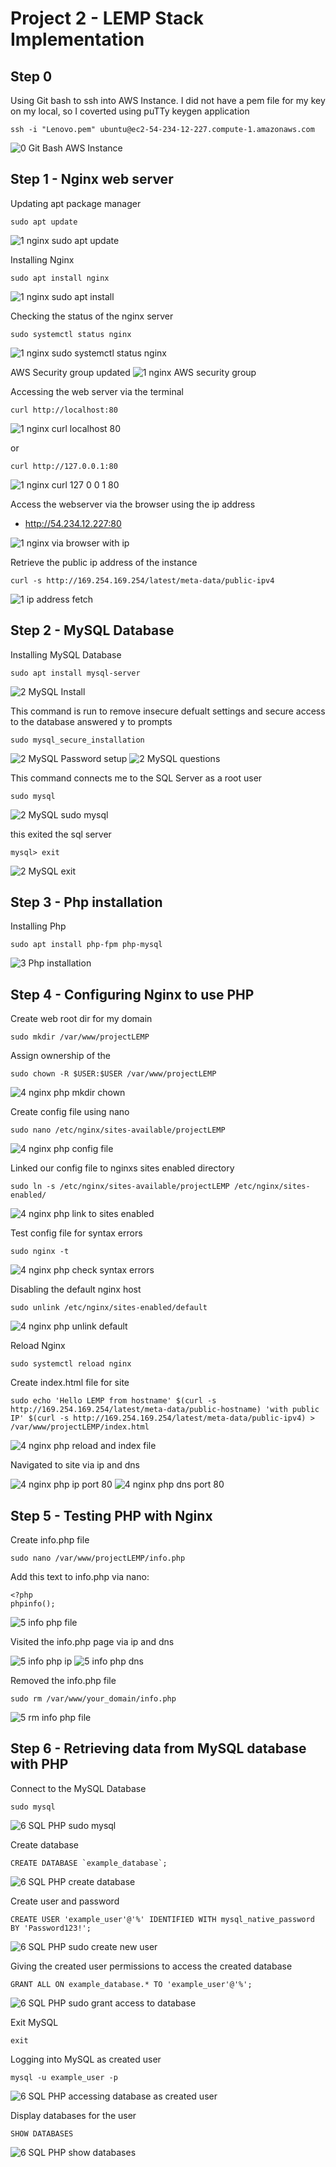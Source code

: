 # Project 2 - LEMP Stack Implementation

## Step 0 
Using Git bash to ssh into AWS Instance. 
I did not have a pem file for my key on my local, so I coverted using puTTy keygen application
```
ssh -i "Lenovo.pem" ubuntu@ec2-54-234-12-227.compute-1.amazonaws.com
```

![0 Git Bash AWS Instance](https://user-images.githubusercontent.com/80431204/129220519-ccf0c913-911b-4453-8bdb-e14bb8c451bf.png)


## Step 1 - Nginx web server

Updating apt package manager
```
sudo apt update
```

![1 nginx sudo apt update](https://user-images.githubusercontent.com/80431204/129220852-e38944b3-8c85-4f9d-998e-d495e0513c0e.png)

Installing Nginx
```
sudo apt install nginx
```

![1 nginx sudo apt install](https://user-images.githubusercontent.com/80431204/129220945-26c24425-18d3-4e0a-afd1-e5e8bfe90cd6.png)

Checking the status of the nginx server
```
sudo systemctl status nginx
```

![1 nginx sudo systemctl status nginx](https://user-images.githubusercontent.com/80431204/129221042-b36659a9-57dc-4cc9-85c9-8445d68f68c7.png)


AWS Security group updated
![1 nginx AWS security group](https://user-images.githubusercontent.com/80431204/129221966-16599fa9-3e3e-4977-b6a0-07fabfb04771.png)

Accessing the web server via the terminal 
```
curl http://localhost:80
```

![1 nginx curl localhost 80](https://user-images.githubusercontent.com/80431204/129221391-b6ec8d9a-99b9-4de8-93c5-6a541a6b2c26.png)

or
```
curl http://127.0.0.1:80
```

![1 nginx curl 127 0 0 1 80](https://user-images.githubusercontent.com/80431204/129221351-571ceca5-2fbb-4fd3-9331-9878cd33feb9.png)

Access the webserver via the browser using the ip address
- http://54.234.12.227:80

![1 nginx via browser with ip](https://user-images.githubusercontent.com/80431204/129222944-64d75503-5703-4e85-bcde-ec0ef7a61bc7.png)

Retrieve the public ip address of the instance
```
curl -s http://169.254.169.254/latest/meta-data/public-ipv4
```

![1 ip address fetch](https://user-images.githubusercontent.com/80431204/129223067-bb4fe5d2-55fd-44e4-a813-6567a658ee71.png)

## Step 2 - MySQL Database

Installing MySQL Database
```
sudo apt install mysql-server
```

![2 MySQL Install](https://user-images.githubusercontent.com/80431204/129224446-3fc7108f-a2a0-4df6-8a52-3fe1de02d34c.png)


This command is run to remove insecure defualt settings and secure access to the database
answered y to prompts
```
sudo mysql_secure_installation
```

![2 MySQL Password setup](https://user-images.githubusercontent.com/80431204/129224493-e31fa907-3227-4b1d-924f-1652fbdfd95c.png)
![2 MySQL questions](https://user-images.githubusercontent.com/80431204/129225170-df17d5ad-feb4-4f10-a87d-86fb2a7d3cb5.png)

This command connects me to the SQL Server as a root user
```
sudo mysql
``` 

![2 MySQL sudo mysql](https://user-images.githubusercontent.com/80431204/129225167-6a431937-17ab-4587-9319-9e87f00edccd.png)

this exited the sql server
```
mysql> exit
``` 

![2 MySQL exit](https://user-images.githubusercontent.com/80431204/129225175-2dd8d31e-64b5-4d38-b856-4894a1eecbd9.png)


## Step 3 - Php installation

Installing Php
```
sudo apt install php-fpm php-mysql
```

![3 Php installation](https://user-images.githubusercontent.com/80431204/129225691-3f8629ee-5bb4-4353-bce2-3d99b04c1dbc.png)

## Step 4 - Configuring Nginx to use PHP

Create web root dir for my domain
```
sudo mkdir /var/www/projectLEMP
```

Assign ownership of the 
```
sudo chown -R $USER:$USER /var/www/projectLEMP
```

![4 nginx php mkdir chown](https://user-images.githubusercontent.com/80431204/129225752-b38882c7-d4d3-4996-b6fd-2178529d97fe.png)

Create config file using nano
```
sudo nano /etc/nginx/sites-available/projectLEMP
```

![4 nginx php config file](https://user-images.githubusercontent.com/80431204/129225831-123c60a9-f548-46a4-a66a-aa7be02d00d6.png)

Linked our config file to nginxs sites enabled directory
```
sudo ln -s /etc/nginx/sites-available/projectLEMP /etc/nginx/sites-enabled/
```

![4 nginx php link to sites enabled](https://user-images.githubusercontent.com/80431204/129226281-8f44e045-92b1-4867-be30-c2a5ebb951b0.png)

Test config file for syntax errors
```
sudo nginx -t
```

![4 nginx php check syntax errors](https://user-images.githubusercontent.com/80431204/129226330-7f638bed-edda-4223-8e12-97c5f23865bf.png)


Disabling the default nginx host
```
sudo unlink /etc/nginx/sites-enabled/default
```

![4 nginx php unlink default](https://user-images.githubusercontent.com/80431204/129226402-9557c26d-65b3-43b1-b72f-0ec7ae42b654.png)

Reload Nginx
```
sudo systemctl reload nginx
```

Create index.html file for site
```
sudo echo 'Hello LEMP from hostname' $(curl -s http://169.254.169.254/latest/meta-data/public-hostname) 'with public IP' $(curl -s http://169.254.169.254/latest/meta-data/public-ipv4) > /var/www/projectLEMP/index.html
```

![4 nginx php reload and index file](https://user-images.githubusercontent.com/80431204/129228025-fc79f0e5-4ec8-475a-9e2e-a055bb7016d9.png)

Navigated to site via ip and dns

![4 nginx php ip port 80](https://user-images.githubusercontent.com/80431204/129228209-2f2e353f-ecd6-447a-b49a-b4abd8ab8bc2.png)
![4 nginx php dns port 80](https://user-images.githubusercontent.com/80431204/129228215-8bdb7254-3161-4eac-98be-f89a8e637474.png)

## Step 5 - Testing PHP with Nginx

Create info.php file 
```
sudo nano /var/www/projectLEMP/info.php
```
Add this text to info.php via nano: 
```
<?php
phpinfo();
```

![5 info php file](https://user-images.githubusercontent.com/80431204/129228334-c1acd1de-82c7-43d5-af9f-ba56e77118f9.png)

Visited the info.php page via ip and dns

![5 info php ip](https://user-images.githubusercontent.com/80431204/129228404-71f223ba-42d9-491e-bbf5-3e8aa345c9d6.png)
![5 info php dns](https://user-images.githubusercontent.com/80431204/129228409-5348675d-641d-48e0-a849-84523f54eeba.png)


Removed the info.php file
```
sudo rm /var/www/your_domain/info.php
```

![5 rm info php file](https://user-images.githubusercontent.com/80431204/129228481-0a10ce17-f6ce-48c4-903a-c40556760fca.png)

## Step 6 - Retrieving data from MySQL database with PHP

Connect to the MySQL Database
```
sudo mysql
```

![6 SQL PHP sudo mysql](https://user-images.githubusercontent.com/80431204/129263289-a0d1c6db-38a1-48b4-9eb4-80d2f8bd4e41.png)

Create database
```
CREATE DATABASE `example_database`;
```

![6 SQL PHP create database](https://user-images.githubusercontent.com/80431204/129263460-257a46a4-648f-4859-bd87-8bd71ab78431.png)

Create user and password
```
CREATE USER 'example_user'@'%' IDENTIFIED WITH mysql_native_password BY 'Password123!';
```

![6 SQL PHP sudo create new user](https://user-images.githubusercontent.com/80431204/129263499-84344052-3ee4-444b-b025-256d25b2c2ef.png)

Giving the created user permissions to access the created database
```
GRANT ALL ON example_database.* TO 'example_user'@'%';
```

![6 SQL PHP sudo grant access to database](https://user-images.githubusercontent.com/80431204/129263556-2e39b814-79dc-45ff-9d28-a8286ea5327d.png)

Exit MySQL
```
exit
```

Logging into MySQL as created user
```
mysql -u example_user -p
```

![6 SQL PHP accessing database as created user](https://user-images.githubusercontent.com/80431204/129263662-b09cdc2b-2e24-40fc-8e57-41eaa93e1c5a.png)

Display databases for the user
```
SHOW DATABASES
```

![6 SQL PHP show databases](https://user-images.githubusercontent.com/80431204/129263701-e1a5b69d-63f0-4107-bc29-f9c7ca62d546.png)


